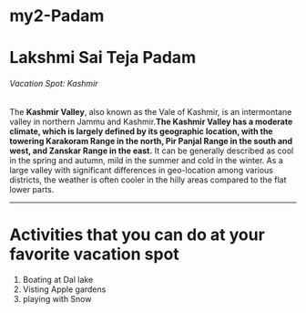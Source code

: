 # my2-Padam
# Lakshmi Sai Teja Padam
###### Vacation Spot: Kashmir
The **Kashmir Valley**, also known as the Vale of Kashmir, is an intermontane valley in northern Jammu and Kashmir.**The Kashmir Valley has a moderate climate, which is largely defined by its geographic location, with the towering Karakoram Range in the north, Pir Panjal Range in the south and west, and Zanskar Range in the east.** It can be generally described as cool in the spring and autumn, mild in the summer and cold in the winter. As a large valley with significant differences in geo-location among various districts, the weather is often cooler in the hilly areas compared to the flat lower parts.

---
# Activities that you can do at your favorite vacation spot
 1. Boating at Dal lake
 2. Visting Apple gardens
 3.  playing with Snow
